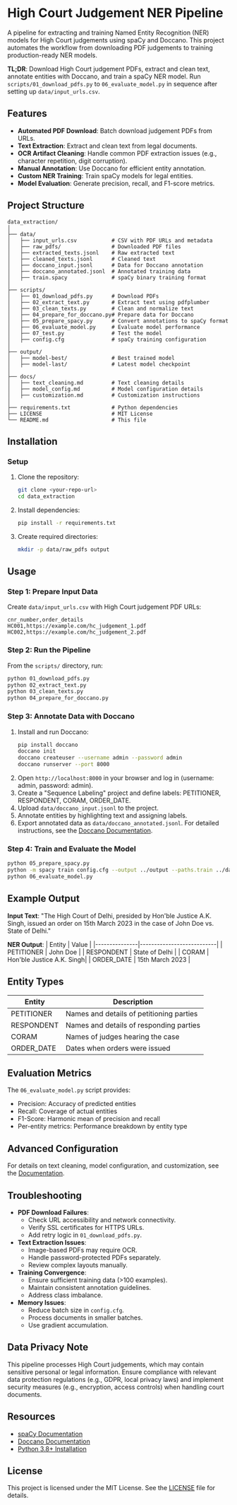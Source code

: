 # High Court Judgement NER Pipeline

A pipeline for extracting and training Named Entity Recognition (NER) models for High Court judgements using spaCy and Doccano. This project automates the workflow from downloading PDF judgements to training production-ready NER models.

**TL;DR**: Download High Court judgement PDFs, extract and clean text, annotate entities with Doccano, and train a spaCy NER model. Run `scripts/01_download_pdfs.py` to `06_evaluate_model.py` in sequence after setting up `data/input_urls.csv`.

## Features
- **Automated PDF Download**: Batch download judgement PDFs from URLs.
- **Text Extraction**: Extract and clean text from legal documents.
- **OCR Artifact Cleaning**: Handle common PDF extraction issues (e.g., character repetition, digit corruption).
- **Manual Annotation**: Use Doccano for efficient entity annotation.
- **Custom NER Training**: Train spaCy models for legal entities.
- **Model Evaluation**: Generate precision, recall, and F1-score metrics.

## Project Structure
```
data_extraction/
│
├── data/
│   ├── input_urls.csv           # CSV with PDF URLs and metadata
│   ├── raw_pdfs/                # Downloaded PDF files
│   ├── extracted_texts.jsonl    # Raw extracted text
│   ├── cleaned_texts.jsonl      # Cleaned text
│   ├── doccano_input.jsonl      # Data for Doccano annotation
│   ├── doccano_annotated.jsonl  # Annotated training data
│   ├── train.spacy              # spaCy binary training format
│
├── scripts/
│   ├── 01_download_pdfs.py      # Download PDFs
│   ├── 02_extract_text.py       # Extract text using pdfplumber
│   ├── 03_clean_texts.py        # Clean and normalize text
│   ├── 04_prepare_for_doccano.py# Prepare data for Doccano
│   ├── 05_prepare_spacy.py      # Convert annotations to spaCy format
│   ├── 06_evaluate_model.py     # Evaluate model performance
│   ├── 07_test.py               # Test the model
│   ├── config.cfg               # spaCy training configuration
│
├── output/
│   ├── model-best/              # Best trained model
│   ├── model-last/              # Latest model checkpoint
│
├── docs/
│   ├── text_cleaning.md         # Text cleaning details
│   ├── model_config.md          # Model configuration details
│   ├── customization.md         # Customization instructions
│
├── requirements.txt             # Python dependencies
├── LICENSE                      # MIT License
└── README.md                    # This file
```

## Installation

### Setup
1. Clone the repository:
   ```bash
   git clone <your-repo-url>
   cd data_extraction
   ```
2. Install dependencies:
   ```bash
   pip install -r requirements.txt
   ```
3. Create required directories:
   ```bash
   mkdir -p data/raw_pdfs output
   ```

## Usage

### Step 1: Prepare Input Data
Create `data/input_urls.csv` with High Court judgement PDF URLs:
```csv
cnr_number,order_details
HC001,https://example.com/hc_judgement_1.pdf
HC002,https://example.com/hc_judgement_2.pdf
```

### Step 2: Run the Pipeline
From the `scripts/` directory, run:
```bash
python 01_download_pdfs.py
python 02_extract_text.py
python 03_clean_texts.py
python 04_prepare_for_doccano.py
```

### Step 3: Annotate Data with Doccano
1. Install and run Doccano:
   ```bash
   pip install doccano
   doccano init
   doccano createuser --username admin --password admin
   doccano runserver --port 8000
   ```
2. Open `http://localhost:8000` in your browser and log in (username: admin, password: admin).
3. Create a "Sequence Labeling" project and define labels: PETITIONER, RESPONDENT, CORAM, ORDER_DATE.
4. Upload `data/doccano_input.jsonl` to the project.
5. Annotate entities by highlighting text and assigning labels.
6. Export annotated data as `data/doccano_annotated.jsonl`.
   For detailed instructions, see the [Doccano Documentation](https://doccano.github.io/doccano/).

### Step 4: Train and Evaluate the Model
```bash
python 05_prepare_spacy.py
python -m spacy train config.cfg --output ../output --paths.train ../data/train.spacy --paths.dev ../data/train.spacy
python 06_evaluate_model.py
```

## Example Output
**Input Text**: "The High Court of Delhi, presided by Hon'ble Justice A.K. Singh, issued an order on 15th March 2023 in the case of John Doe vs. State of Delhi."

**NER Output**:
| Entity        | Value                     |
|---------------|---------------------------|
| PETITIONER    | John Doe                  |
| RESPONDENT    | State of Delhi            |
| CORAM         | Hon'ble Justice A.K. Singh|
| ORDER_DATE    | 15th March 2023          |

## Entity Types
| Entity        | Description                            |
|---------------|----------------------------------------|
| PETITIONER    | Names and details of petitioning parties |
| RESPONDENT    | Names and details of responding parties |
| CORAM         | Names of judges hearing the case       |
| ORDER_DATE    | Dates when orders were issued          |

## Evaluation Metrics
The `06_evaluate_model.py` script provides:
- Precision: Accuracy of predicted entities
- Recall: Coverage of actual entities
- F1-Score: Harmonic mean of precision and recall
- Per-entity metrics: Performance breakdown by entity type

## Advanced Configuration
For details on text cleaning, model configuration, and customization, see the [Documentation](docs/).

## Troubleshooting
- **PDF Download Failures**:
  - Check URL accessibility and network connectivity.
  - Verify SSL certificates for HTTPS URLs.
  - Add retry logic in `01_download_pdfs.py`.
- **Text Extraction Issues**:
  - Image-based PDFs may require OCR.
  - Handle password-protected PDFs separately.
  - Review complex layouts manually.
- **Training Convergence**:
  - Ensure sufficient training data (>100 examples).
  - Maintain consistent annotation guidelines.
  - Address class imbalance.
- **Memory Issues**:
  - Reduce batch size in `config.cfg`.
  - Process documents in smaller batches.
  - Use gradient accumulation.

## Data Privacy Note
This pipeline processes High Court judgements, which may contain sensitive personal or legal information. Ensure compliance with relevant data protection regulations (e.g., GDPR, local privacy laws) and implement security measures (e.g., encryption, access controls) when handling court documents.

## Resources
- [spaCy Documentation](https://spacy.io/usage)
- [Doccano Documentation](https://doccano.github.io/doccano/)
- [Python 3.8+ Installation](https://www.python.org/downloads/)

## License
This project is licensed under the MIT License. See the [LICENSE](LICENSE) file for details.
```